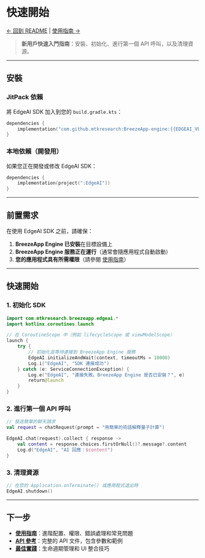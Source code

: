 # 快速開始

[← 回到 README](./README_zh.md) | [使用指南 →](./USAGE_GUIDE_zh.md)

> **新用戶快速入門指南**：安裝、初始化、進行第一個 API 呼叫，以及清理資源。

---

## 安裝

### JitPack 依賴

將 EdgeAI SDK 加入到您的 `build.gradle.kts`：

```kotlin
dependencies {
    implementation("com.github.mtkresearch:BreezeApp-engine:{{EDGEAI_VERSION}}")
}
```

### 本地依賴（開發用）

如果您正在開發或修改 EdgeAI SDK：

```kotlin
dependencies {
    implementation(project(":EdgeAI"))
}
```

---

## 前置需求

在使用 EdgeAI SDK 之前，請確保：

1. **BreezeApp Engine 已安裝**在目標設備上
2. **BreezeApp Engine 服務正在運行**（通常會隨應用程式自動啟動）
3. **您的應用程式具有所需權限**（請參閱 [使用指南](./USAGE_GUIDE_zh.md#permissions)）

---

## 快速開始

### 1. 初始化 SDK

```kotlin
import com.mtkresearch.breezeapp.edgeai.*
import kotlinx.coroutines.launch

// 在 CoroutineScope 中（例如 lifecycleScope 或 viewModelScope）
launch {
    try {
        // 初始化並等待連接到 BreezeApp Engine 服務
        EdgeAI.initializeAndWait(context, timeoutMs = 10000)
        Log.i("EdgeAI", "SDK 連接成功")
    } catch (e: ServiceConnectionException) {
        Log.e("EdgeAI", "連接失敗。BreezeApp Engine 是否已安裝？", e)
        return@launch
    }
}
```

### 2. 進行第一個 API 呼叫

```kotlin
// 發送簡單的聊天請求
val request = chatRequest(prompt = "用簡單的術語解釋量子計算")

EdgeAI.chat(request).collect { response ->
    val content = response.choices.firstOrNull()?.message?.content
    Log.d("EdgeAI", "AI 回應：$content")
}
```

### 3. 清理資源

```kotlin
// 在您的 Application.onTerminate() 或應用程式退出時
EdgeAI.shutdown()
```

---

## 下一步

- **[使用指南](./USAGE_GUIDE_zh.md)**：進階配置、權限、錯誤處理和常見問題
- **[API 參考](./API_REFERENCE_zh.md)**：完整的 API 文件，包含參數和範例
- **[最佳實踐](./BEST_PRACTICES_zh.md)**：生命週期管理和 UI 整合技巧 